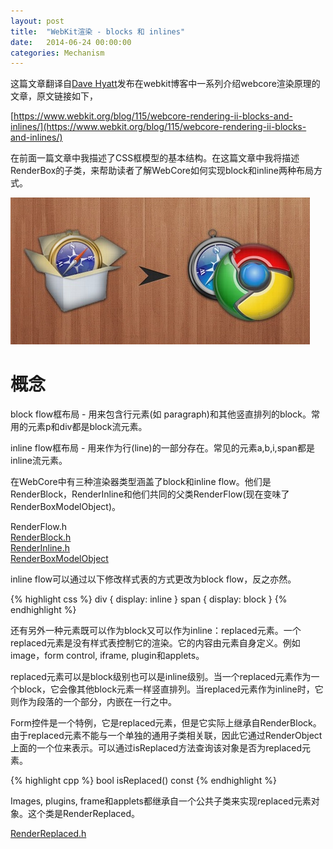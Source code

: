 ```yaml
---
layout: post
title:  "WebKit渲染 - blocks 和 inlines"
date:   2014-06-24 00:00:00
categories: Mechanism
---
```


这篇文章翻译自[Dave Hyatt](http://en.wikipedia.org/wiki/Dave_Hyatt)发布在webkit博客中一系列介绍webcore渲染原理的文章，原文链接如下，

[https://www.webkit.org/blog/115/webcore-rendering-ii-blocks-and-inlines/](https://www.webkit.org/blog/115/webcore-rendering-ii-blocks-and-inlines/)

在前面一篇文章中我描述了CSS框模型的基本结构。在这篇文章中我将描述RenderBox的子类，来帮助读者了解WebCore如何实现block和inline两种布局方式。

![webkit](/assets/images/posts/webkit.jpg)

<!--more-->

# 概念

block flow框布局 - 用来包含行元素(如 paragraph)和其他竖直排列的block。常用的元素p和div都是block流元素。

inline flow框布局 - 用来作为行(line)的一部分存在。常见的元素a,b,i,span都是inline流元素。

在WebCore中有三种渲染器类型涵盖了block和inline flow。他们是RenderBlock，RenderInline和他们共同的父类RenderFlow(现在变味了RenderBoxModelObject)。

RenderFlow.h  
[RenderBlock.h](http://trac.webkit.org/browser/trunk/Source/WebCore/rendering/RenderBlock.h)  
[RenderInline.h](http://trac.webkit.org/browser/trunk/Source/WebCore/rendering/RenderInline.h)  
[RenderBoxModelObject](http://trac.webkit.org/browser/trunk/Source/WebCore/rendering/RenderBoxModelObject.h)  

inline flow可以通过以下修改样式表的方式更改为block flow，反之亦然。

{% highlight css %}
div { display: inline }
span { display: block }
{% endhighlight %}

还有另外一种元素既可以作为block又可以作为inline：replaced元素。一个replaced元素是没有样式表控制它的渲染。它的内容由元素自身定义。例如image，form control, iframe, plugin和applets。

replaced元素可以是block级别也可以是inline级别。当一个replaced元素作为一个block，它会像其他block元素一样竖直排列。当replaced元素作为inline时，它则作为段落的一个部分，内嵌在一行之中。

Form控件是一个特例，它是replaced元素，但是它实际上继承自RenderBlock。由于replaced元素不能与一个单独的通用子类相关联，因此它通过RenderObject上面的一个位来表示。可以通过isReplaced方法查询该对象是否为replaced元素。

{% highlight cpp %}
bool isReplaced() const
{% endhighlight %}

Images, plugins, frame和applets都继承自一个公共子类来实现replaced元素对象。这个类是RenderReplaced。

[RenderReplaced.h](http://trac.webkit.org/browser/trunk/Source/WebCore/rendering/RenderReplaced.h)
